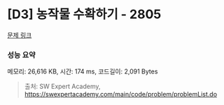 # [D3] 농작물 수확하기 - 2805 

[문제 링크](https://swexpertacademy.com/main/code/problem/problemDetail.do?contestProbId=AV7GLXqKAWYDFAXB) 

### 성능 요약

메모리: 26,616 KB, 시간: 174 ms, 코드길이: 2,091 Bytes



> 출처: SW Expert Academy, https://swexpertacademy.com/main/code/problem/problemList.do